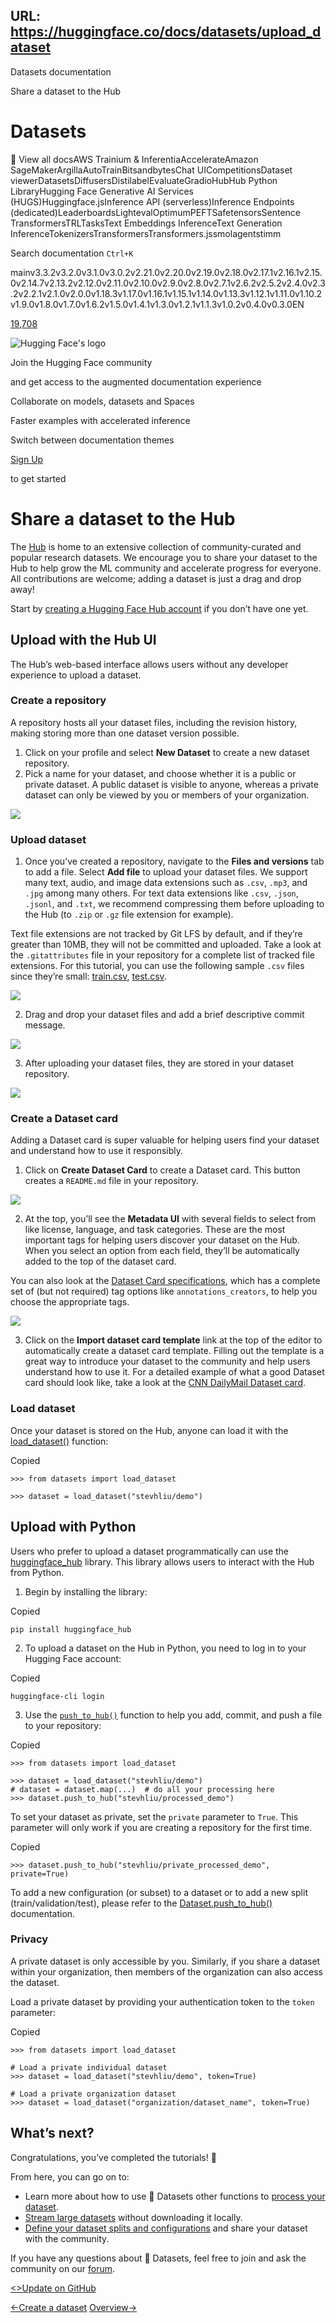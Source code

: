 ## URL: https://huggingface.co/docs/datasets/upload_dataset

Datasets documentation

Share a dataset to the Hub

# Datasets

🏡 View all docsAWS Trainium & InferentiaAccelerateAmazon SageMakerArgillaAutoTrainBitsandbytesChat UICompetitionsDataset viewerDatasetsDiffusersDistilabelEvaluateGradioHubHub Python LibraryHugging Face Generative AI Services (HUGS)Huggingface.jsInference API (serverless)Inference Endpoints (dedicated)LeaderboardsLightevalOptimumPEFTSafetensorsSentence TransformersTRLTasksText Embeddings InferenceText Generation InferenceTokenizersTransformersTransformers.jssmolagentstimm

Search documentation
`Ctrl+K`

mainv3.3.2v3.2.0v3.1.0v3.0.2v2.21.0v2.20.0v2.19.0v2.18.0v2.17.1v2.16.1v2.15.0v2.14.7v2.13.2v2.12.0v2.11.0v2.10.0v2.9.0v2.8.0v2.7.1v2.6.2v2.5.2v2.4.0v2.3.2v2.2.1v2.1.0v2.0.0v1.18.3v1.17.0v1.16.1v1.15.1v1.14.0v1.13.3v1.12.1v1.11.0v1.10.2v1.9.0v1.8.0v1.7.0v1.6.2v1.5.0v1.4.1v1.3.0v1.2.1v1.1.3v1.0.2v0.4.0v0.3.0EN

[19,708](https://github.com/huggingface/datasets)

![Hugging Face's logo](https://huggingface.co/front/assets/huggingface_logo-noborder.svg)

Join the Hugging Face community

and get access to the augmented documentation experience

Collaborate on models, datasets and Spaces

Faster examples with accelerated inference

Switch between documentation themes

[Sign Up](https://huggingface.co/join)

to get started

# Share a dataset to the Hub

The [Hub](https://huggingface.co/datasets) is home to an extensive collection of community-curated and popular research datasets. We encourage you to share your dataset to the Hub to help grow the ML community and accelerate progress for everyone. All contributions are welcome; adding a dataset is just a drag and drop away!

Start by [creating a Hugging Face Hub account](https://huggingface.co/join) if you don’t have one yet.

## Upload with the Hub UI

The Hub’s web-based interface allows users without any developer experience to upload a dataset.

### Create a repository

A repository hosts all your dataset files, including the revision history, making storing more than one dataset version possible.

1. Click on your profile and select **New Dataset** to create a new dataset repository.
2. Pick a name for your dataset, and choose whether it is a public or private dataset. A public dataset is visible to anyone, whereas a private dataset can only be viewed by you or members of your organization.

![](https://huggingface.co/datasets/huggingface/documentation-images/resolve/main/datasets/create_repo.png)

### Upload dataset

1. Once you’ve created a repository, navigate to the **Files and versions** tab to add a file. Select **Add file** to upload your dataset files. We support many text, audio, and image data extensions such as `.csv`, `.mp3`, and `.jpg` among many others. For text data extensions like `.csv`, `.json`, `.jsonl`, and `.txt`, we recommend compressing them before uploading to the Hub (to `.zip` or `.gz` file extension for example).

Text file extensions are not tracked by Git LFS by default, and if they’re greater than 10MB, they will not be committed and uploaded. Take a look at the `.gitattributes` file in your repository for a complete list of tracked file extensions. For this tutorial, you can use the following sample `.csv` files since they’re small: [train.csv](https://huggingface.co/datasets/stevhliu/demo/raw/main/train.csv), [test.csv](https://huggingface.co/datasets/stevhliu/demo/raw/main/test.csv).

![](https://huggingface.co/datasets/huggingface/documentation-images/resolve/main/datasets/upload_files.png)

2. Drag and drop your dataset files and add a brief descriptive commit message.

![](https://huggingface.co/datasets/huggingface/documentation-images/resolve/main/datasets/commit_files.png)

3. After uploading your dataset files, they are stored in your dataset repository.

![](https://huggingface.co/datasets/huggingface/documentation-images/resolve/main/datasets/files_stored.png)

### Create a Dataset card

Adding a Dataset card is super valuable for helping users find your dataset and understand how to use it responsibly.

1. Click on **Create Dataset Card** to create a Dataset card. This button creates a `README.md` file in your repository.

![](https://huggingface.co/datasets/huggingface/documentation-images/resolve/main/datasets/dataset_card.png)

2. At the top, you’ll see the **Metadata UI** with several fields to select from like license, language, and task categories. These are the most important tags for helping users discover your dataset on the Hub. When you select an option from each field, they’ll be automatically added to the top of the dataset card.

You can also look at the [Dataset Card specifications](https://github.com/huggingface/hub-docs/blob/main/datasetcard.md?plain=1), which has a complete set of (but not required) tag options like `annotations_creators`, to help you choose the appropriate tags.

![](https://huggingface.co/datasets/huggingface/documentation-images/resolve/main/datasets/metadata_ui.png)

3. Click on the **Import dataset card template** link at the top of the editor to automatically create a dataset card template. Filling out the template is a great way to introduce your dataset to the community and help users understand how to use it. For a detailed example of what a good Dataset card should look like, take a look at the [CNN DailyMail Dataset card](https://huggingface.co/datasets/cnn_dailymail).

### Load dataset

Once your dataset is stored on the Hub, anyone can load it with the [load_dataset()](https://huggingface.co/docs/datasets/v3.3.2/en/package_reference/loading_methods#datasets.load_dataset) function:

Copied

```
>>> from datasets import load_dataset

>>> dataset = load_dataset("stevhliu/demo")
```

## Upload with Python

Users who prefer to upload a dataset programmatically can use the [huggingface_hub](https://huggingface.co/docs/huggingface_hub/index) library. This library allows users to interact with the Hub from Python.

1. Begin by installing the library:

Copied

```
pip install huggingface_hub
```

2. To upload a dataset on the Hub in Python, you need to log in to your Hugging Face account:

Copied

```
huggingface-cli login
```

3. Use the [`push_to_hub()`](https://huggingface.co/docs/datasets/main/en/package_reference/main_classes#datasets.DatasetDict.push_to_hub) function to help you add, commit, and push a file to your repository:

Copied

```
>>> from datasets import load_dataset

>>> dataset = load_dataset("stevhliu/demo")
# dataset = dataset.map(...)  # do all your processing here
>>> dataset.push_to_hub("stevhliu/processed_demo")
```

To set your dataset as private, set the `private` parameter to `True`. This parameter will only work if you are creating a repository for the first time.

Copied

```
>>> dataset.push_to_hub("stevhliu/private_processed_demo", private=True)
```

To add a new configuration (or subset) to a dataset or to add a new split (train/validation/test), please refer to the [Dataset.push_to_hub()](https://huggingface.co/docs/datasets/v3.3.2/en/package_reference/main_classes#datasets.Dataset.push_to_hub) documentation.

### Privacy

A private dataset is only accessible by you. Similarly, if you share a dataset within your organization, then members of the organization can also access the dataset.

Load a private dataset by providing your authentication token to the `token` parameter:

Copied

```
>>> from datasets import load_dataset

# Load a private individual dataset
>>> dataset = load_dataset("stevhliu/demo", token=True)

# Load a private organization dataset
>>> dataset = load_dataset("organization/dataset_name", token=True)
```

## What’s next?

Congratulations, you’ve completed the tutorials! 🥳

From here, you can go on to:

- Learn more about how to use 🤗 Datasets other functions to [process your dataset](https://huggingface.co/docs/datasets/process).
- [Stream large datasets](https://huggingface.co/docs/datasets/stream) without downloading it locally.
- [Define your dataset splits and configurations](https://huggingface.co/docs/datasets/repository_structure) and share your dataset with the community.

If you have any questions about 🤗 Datasets, feel free to join and ask the community on our [forum](https://discuss.huggingface.co/c/datasets/10).

[<>Update on GitHub](https://github.com/huggingface/datasets/blob/main/docs/source/upload_dataset.mdx)

[←Create a dataset](https://huggingface.co/docs/datasets/create_dataset) [Overview→](https://huggingface.co/docs/datasets/how_to)
